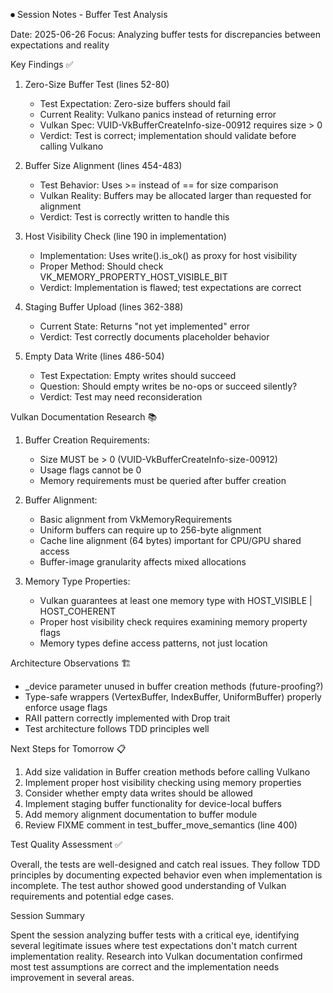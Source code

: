⏺ Session Notes - Buffer Test Analysis

  Date: 2025-06-26
  Focus: Analyzing buffer tests for discrepancies between expectations and reality

  Key Findings ✅

  1. Zero-Size Buffer Test (lines 52-80)
     - Test Expectation: Zero-size buffers should fail
     - Current Reality: Vulkano panics instead of returning error
     - Vulkan Spec: VUID-VkBufferCreateInfo-size-00912 requires size > 0
     - Verdict: Test is correct; implementation should validate before calling Vulkano

  2. Buffer Size Alignment (lines 454-483)
     - Test Behavior: Uses >= instead of == for size comparison
     - Vulkan Reality: Buffers may be allocated larger than requested for alignment
     - Verdict: Test is correctly written to handle this

  3. Host Visibility Check (line 190 in implementation)
     - Implementation: Uses write().is_ok() as proxy for host visibility
     - Proper Method: Should check VK_MEMORY_PROPERTY_HOST_VISIBLE_BIT
     - Verdict: Implementation is flawed; test expectations are correct

  4. Staging Buffer Upload (lines 362-388)
     - Current State: Returns "not yet implemented" error
     - Verdict: Test correctly documents placeholder behavior

  5. Empty Data Write (lines 486-504)
     - Test Expectation: Empty writes should succeed
     - Question: Should empty writes be no-ops or succeed silently?
     - Verdict: Test may need reconsideration

  Vulkan Documentation Research 📚

  1. Buffer Creation Requirements:
     - Size MUST be > 0 (VUID-VkBufferCreateInfo-size-00912)
     - Usage flags cannot be 0
     - Memory requirements must be queried after buffer creation

  2. Buffer Alignment:
     - Basic alignment from VkMemoryRequirements
     - Uniform buffers can require up to 256-byte alignment
     - Cache line alignment (64 bytes) important for CPU/GPU shared access
     - Buffer-image granularity affects mixed allocations

  3. Memory Type Properties:
     - Vulkan guarantees at least one memory type with HOST_VISIBLE | HOST_COHERENT
     - Proper host visibility check requires examining memory property flags
     - Memory types define access patterns, not just location

  Architecture Observations 🏗️

  - _device parameter unused in buffer creation methods (future-proofing?)
  - Type-safe wrappers (VertexBuffer, IndexBuffer, UniformBuffer) properly enforce usage flags
  - RAII pattern correctly implemented with Drop trait
  - Test architecture follows TDD principles well

  Next Steps for Tomorrow 📋

  1. Add size validation in Buffer creation methods before calling Vulkano
  2. Implement proper host visibility checking using memory properties
  3. Consider whether empty data writes should be allowed
  4. Implement staging buffer functionality for device-local buffers
  5. Add memory alignment documentation to buffer module
  6. Review FIXME comment in test_buffer_move_semantics (line 400)

  Test Quality Assessment ✅

  Overall, the tests are well-designed and catch real issues. They follow TDD principles by 
  documenting expected behavior even when implementation is incomplete. The test author showed 
  good understanding of Vulkan requirements and potential edge cases.

  Session Summary

  Spent the session analyzing buffer tests with a critical eye, identifying several legitimate
  issues where test expectations don't match current implementation reality. Research into
  Vulkan documentation confirmed most test assumptions are correct and the implementation
  needs improvement in several areas.